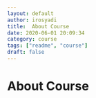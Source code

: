 ```yaml
---
layout: default
author: irosyadi
title:  About Course
date: 2020-06-01 20:09:34
category: course
tags: ["readme", "course"]
draft: false
---
```


# About Course
